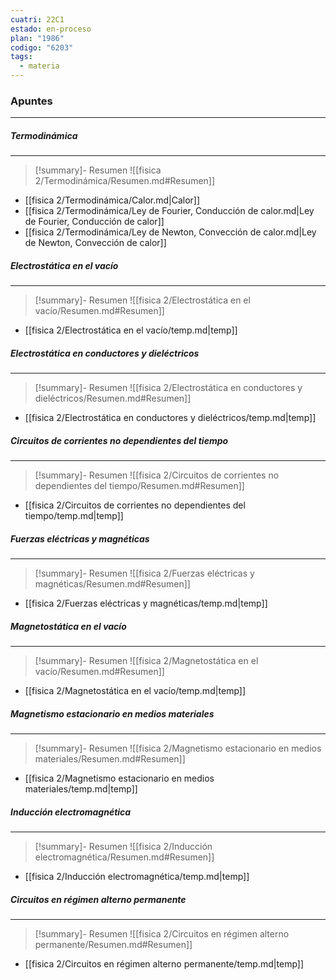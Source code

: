 ```yaml
---
cuatri: 22C1
estado: en-proceso
plan: "1986"
codigo: "6203"
tags:
  - materia
---
```

### Apuntes 
---
##### Termodinámica 
---
> [!summary]- Resumen
> ![[fisica 2/Termodinámica/Resumen.md#Resumen]]

* [[fisica 2/Termodinámica/Calor.md|Calor]]
* [[fisica 2/Termodinámica/Ley de Fourier, Conducción de calor.md|Ley de Fourier, Conducción de calor]]
* [[fisica 2/Termodinámica/Ley de Newton, Convección de calor.md|Ley de Newton, Convección de calor]]

##### Electrostática en el vacío 
---
> [!summary]- Resumen
> ![[fisica 2/Electrostática en el vacío/Resumen.md#Resumen]]

* [[fisica 2/Electrostática en el vacío/temp.md|temp]]

##### Electrostática en conductores y dieléctricos 
---
> [!summary]- Resumen
> ![[fisica 2/Electrostática en conductores y dieléctricos/Resumen.md#Resumen]]

* [[fisica 2/Electrostática en conductores y dieléctricos/temp.md|temp]]

##### Circuitos de corrientes no dependientes del tiempo 
---
> [!summary]- Resumen
> ![[fisica 2/Circuitos de corrientes no dependientes del tiempo/Resumen.md#Resumen]]

* [[fisica 2/Circuitos de corrientes no dependientes del tiempo/temp.md|temp]]

##### Fuerzas eléctricas y magnéticas 
---
> [!summary]- Resumen
> ![[fisica 2/Fuerzas eléctricas y magnéticas/Resumen.md#Resumen]]

* [[fisica 2/Fuerzas eléctricas y magnéticas/temp.md|temp]]

##### Magnetostática en el vacío 
---
> [!summary]- Resumen
> ![[fisica 2/Magnetostática en el vacío/Resumen.md#Resumen]]

* [[fisica 2/Magnetostática en el vacío/temp.md|temp]]

##### Magnetismo estacionario en medios materiales 
---
> [!summary]- Resumen
> ![[fisica 2/Magnetismo estacionario en medios materiales/Resumen.md#Resumen]]

* [[fisica 2/Magnetismo estacionario en medios materiales/temp.md|temp]]

##### Inducción electromagnética 
---
> [!summary]- Resumen
> ![[fisica 2/Inducción electromagnética/Resumen.md#Resumen]]

* [[fisica 2/Inducción electromagnética/temp.md|temp]]

##### Circuitos en régimen alterno permanente 
---
> [!summary]- Resumen
> ![[fisica 2/Circuitos en régimen alterno permanente/Resumen.md#Resumen]]

* [[fisica 2/Circuitos en régimen alterno permanente/temp.md|temp]]

